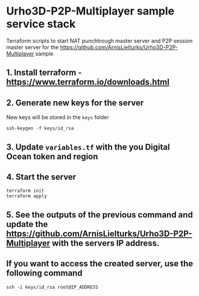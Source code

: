# Urho3D-P2P-Multiplayer sample service stack

Terraform scripts to start NAT punchtrough master server and P2P session master server for the https://github.com/ArnisLielturks/Urho3D-P2P-Multiplayer sample

## 1. Install terraform - https://www.terraform.io/downloads.html

## 2. Generate new keys for the server

New keys will be stored in the `keys` folder
```
ssh-keygen -f keys/id_rsa
```

## 3. Update `variables.tf` with the you Digital Ocean token and region

## 4. Start the server
```
terraform init
terraform apply
```

## 5. See the outputs of the previous command and update the https://github.com/ArnisLielturks/Urho3D-P2P-Multiplayer with the servers IP address.

## If you want to access the created server, use the following command
```
ssh -i keys/id_rsa root@IP_ADDRESS 
```